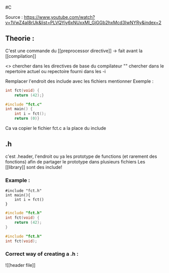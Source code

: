 #C

Source : https://www.youtube.com/watch?v=1VwZ4aI8rUk&list=PLVQYiy6xNUxxMI_GiGGb2hxMcd3IwNYRy&index=2

## Theorie :
C'est une commande du [[preprocessor directive]] -> fait avant la [[compilation]]

<> chercher dans les directives de base du compilateur 
"" chercher dans le repertoire actuel ou repectoire fourni dans les -i

Remplacer l'endroit des include avec les fichiers mentionner
Exemple :
```C:ftc.c
int fct(void) {
	return (42);}
```
```C:main.c
#include "fct.c"
int main() {
	int i = fct();
	return (0)}
```
Ca va copier le fichier fct.c a la place du include 

## .h
c'est .header, l'endroit ou ya les prototype de functions (et rarement des fonctions) afin de partager le prototype dans plusieurs fichiers
Les [[library]] sont des include!

### Example :
```C:main
#include "fct.h"
int main(){
	int i = fct()
}
```
```C
#include "fct.h"
int fct(void) {
	return (42);
}
```
```C:fct.h
#include "fct.h"
int fct(void);
```

### Correct way of creating a .h :
![[header file]]